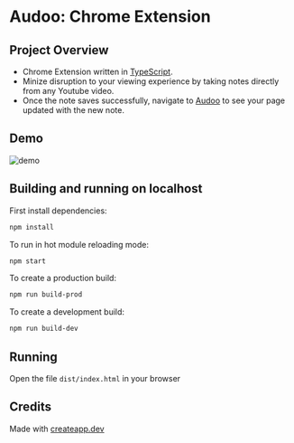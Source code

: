 # Audoo: Chrome Extension
## Project Overview

- Chrome Extension written in [TypeScript](https://www.typescriptlang.org/).
- Minize disruption to your viewing experience by taking notes directly from any Youtube video.
- Once the note saves successfully, navigate to [Audoo](https://bit.ly/audoo-it) to see your page updated with the new note.

## Demo
![demo](http://g.recordit.co/VBjL9MAQLE.gif)

## Building and running on localhost

First install dependencies:

```sh
npm install
```

To run in hot module reloading mode:

```sh
npm start
```

To create a production build:

```sh
npm run build-prod
```

To create a development build:

```sh
npm run build-dev
```

## Running

Open the file `dist/index.html` in your browser

## Credits

Made with [createapp.dev](https://createapp.dev/)

